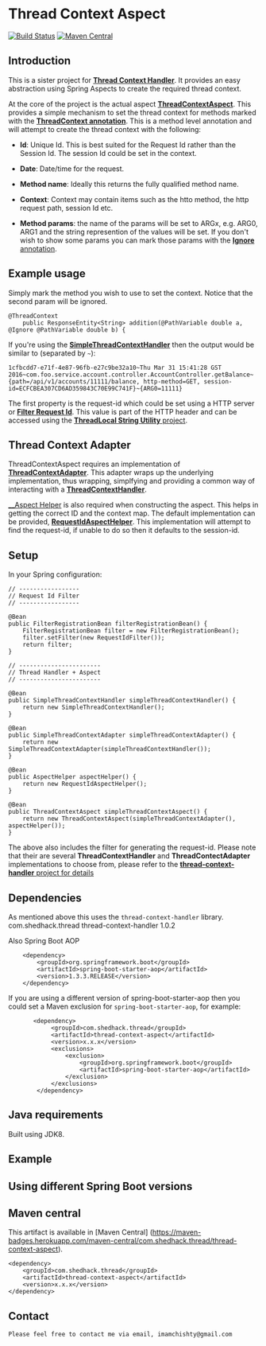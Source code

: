 # Thread Context Aspect

[![Build Status](https://travis-ci.org/imamchishty/thread-context-aspect.svg?branch=master "JMC threads list")](https://travis-ci.org/imamchishty/thread-context-aspect) [![Maven Central](https://maven-badges.herokuapp.com/maven-central/com.shedhack.thread/thread-context-aspect/badge.svg?style=plastic)](https://maven-badges.herokuapp.com/maven-central/com.shedhack.thread/thread-context-aspect)

## Introduction
This is a sister project for [__Thread Context Handler__](https://github.com/imamchishty/thread-context-handler). It provides an easy abstraction using Spring Aspects to create the required thread context.

At the core of the project is the actual aspect [__ThreadContextAspect__](https://github.com/imamchishty/thread-context-aspect/blob/master/src/main/java/com/shedhack/thread/context/aspect/ThreadContextAspect.java). This provides a simple mechanism to set the thread context for methods marked with the [__ThreadContext annotation__](https://github.com/imamchishty/thread-context-aspect/blob/master/src/main/java/com/shedhack/thread/context/aspect/ThreadContextAspect.java). This is a method level annotation and will attempt to create the thread context with the following:

- __Id__:  Unique Id. This is best suited for the Request Id rather than the Session Id. The session Id could be set in the context.

- __Date__: Date/time for the request.

- __Method name__: Ideally this returns the fully qualified method name.

- __Context__: Context may contain items such as the htto method, the http request path, session Id etc.

- __Method params__: the name of the params will be set to ARGx, e.g. ARG0, ARG1 and the string represention of the values will be set. If you don't wish to show some params you can mark those params with the [__Ignore__ annotation](https://github.com/imamchishty/thread-context-aspect/blob/master/src/main/java/com/shedhack/thread/context/annotation/Ignore.java). 
 
## Example usage

Simply mark the method you wish to use to set the context. Notice that the second param will be ignored.

	@ThreadContext
    	public ResponseEntity<String> addition(@PathVariable double a, @Ignore @PathVariable double b) {

If you're using the [**SimpleThreadContextHandler**](https://github.com/imamchishty/thread-context-handler/blob/master/src/main/java/com/shedhack/thread/context/handler/SimpleThreadContextHandler.java) then the output would be similar to (separated by `~`):

`1cfbcdd7-e71f-4e87-96fb-e27c9be32a10~Thu Mar 31 15:41:28 GST 2016~com.foo.service.account.controller.AccountController.getBalance~{path=/api/v1/accounts/11111/balance, http-method=GET, session-id=ECFCBEA307CD6AD359843C70E99C741F}~{ARG0=11111}`

The first property is the request-id which could be set using a HTTP server or [__Filter Request Id__](https://github.com/imamchishty/filter-request-id). This value is part of the HTTP header and can be accessed using the [__ThreadLocal String Utility__ project](https://github.com/imamchishty/threadlocal-string-utility).

## Thread Context Adapter

ThreadContextAspect requires an implementation of [__ThreadContextAdapter__](https://github.com/imamchishty/thread-context-handler). This adapter wraps up the underlying implementation, thus wrapping, simplfying and providing a common way of interacting with a [__ThreadContextHandler__](https://github.com/imamchishty/thread-context-handler).

[__Aspect Helper](https://github.com/imamchishty/thread-context-aspect/blob/master/src/main/java/com/shedhack/thread/context/helper/AspectHelper.java) is also required when constructing the aspect. This helps in getting the correct ID and the context map.
The default implementation can be provided, [__RequestIdAspectHelper__](https://github.com/imamchishty/thread-context-aspect/blob/master/src/main/java/com/shedhack/thread/context/helper/RequestIdAspectHelper.java). This implementation will attempt to find the request-id, if unable to do so then it defaults to the session-id.

## Setup

In your Spring configuration:

    // -----------------
    // Request Id Filter
    // -----------------

    @Bean
    public FilterRegistrationBean filterRegistrationBean() {
        FilterRegistrationBean filter = new FilterRegistrationBean();
        filter.setFilter(new RequestIdFilter());
        return filter;
    }

    // -----------------------
    // Thread Handler + Aspect
    // -----------------------

    @Bean
    public SimpleThreadContextHandler simpleThreadContextHandler() {
        return new SimpleThreadContextHandler();
    }

    @Bean
    public SimpleThreadContextAdapter simpleThreadContextAdapter() {
        return new SimpleThreadContextAdapter(simpleThreadContextHandler());
    }

    @Bean
    public AspectHelper aspectHelper() {
        return new RequestIdAspectHelper();
    }

    @Bean
    public ThreadContextAspect simpleThreadContextAspect() {
        return new ThreadContextAspect(simpleThreadContextAdapter(), aspectHelper());
    }

The above also includes the filter for generating the request-id. Please note that their are several __ThreadContextHandler__ and __ThreadContectAdapter__ implementations to choose from, please refer to the [__thread-context-handler__ project for details](https://github.com/imamchishty/thread-context-handler)

## Dependencies

As mentioned above this uses the `thread-context-handler` library.
        <dependency>
            <groupId>com.shedhack.thread</groupId>
            <artifactId>thread-context-handler</artifactId>
            <version>1.0.2</version>
        </dependency>

Also Spring Boot AOP

        <dependency>
            <groupId>org.springframework.boot</groupId>
            <artifactId>spring-boot-starter-aop</artifactId>
            <version>1.3.3.RELEASE</version>
        </dependency>

If you are using a different version of spring-boot-starter-aop then you could set a Maven exclusion for `spring-boot-starter-aop`, for example:

           <dependency>
                <groupId>com.shedhack.thread</groupId>
                <artifactId>thread-context-aspect</artifactId>
                <version>x.x.x</version>
                <exclusions>
                    <exclusion>
                        <groupId>org.springframework.boot</groupId>
                        <artifactId>spring-boot-starter-aop</artifactId>
                    </exclusion>
                </exclusions>
            </dependency>

## Java requirements

Built using JDK8.

## Example

## Using different Spring Boot versions

## Maven central

This artifact is available in [Maven Central] (https://maven-badges.herokuapp.com/maven-central/com.shedhack.thread/thread-context-aspect).
 
    <dependency>
        <groupId>com.shedhack.thread</groupId>
        <artifactId>thread-context-aspect</artifactId>
        <version>x.x.x</version>
    </dependency>    


Contact
-------

	Please feel free to contact me via email, imamchishty@gmail.com
